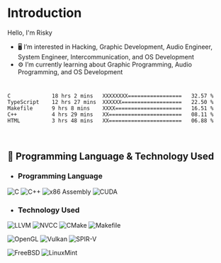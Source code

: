 # Introduction
Hello, I'm Risky

- 🖥️ I’m interested in Hacking, Graphic Development, Audio Engineer, System Engineer, Intercommunication, and OS Development
- ⚙️ I’m currently learning about Graphic Programming, Audio Programming, and OS Development

#
<!--START_SECTION:waka-->

```assembly
C             18 hrs 2 mins   XXXXXXXX=================   32.57 %
TypeScript    12 hrs 27 mins  XXXXXX===================   22.50 %
Makefile      9 hrs 8 mins    XXXX=====================   16.51 %
C++           4 hrs 29 mins   XX=======================   08.11 %
HTML          3 hrs 48 mins   XX=======================   06.88 %
```

<!--END_SECTION:waka-->
 
<br>

 ## 📜 Programming Language & Technology Used

- ### Programming Language
![C](https://img.shields.io/badge/C-2e3a96?style=for-the-badge&logo=c&logoColor=white)
![C++](https://img.shields.io/badge/C++-0a85cf?style=for-the-badge&logo=c%2B%2B&logoColor=white)
![x86 Assembly](https://img.shields.io/badge/x86_Assembly-black?style=for-the-badge&logo=x86-64&logoColor=green)
![CUDA](https://img.shields.io/badge/CUDA-76B900?style=for-the-badge&logo=nvidia&logoColor=white)

- ### Technology Used
![LLVM](https://img.shields.io/badge/LLVM-262D3A?style=for-the-badge&logo=llvm&logoColor=white)
![NVCC](https://img.shields.io/badge/NVCC-6eeb34?style=for-the-badge&logo=nvidia&logoColor=white)
![CMake](https://img.shields.io/badge/CMake-064F8C?style=for-the-badge&logo=cmake&logoColor=white)
![Makefile](https://img.shields.io/badge/Makefile-555555?style=for-the-badge&logo=gnu-make&logoColor=white)

![OpenGL](https://img.shields.io/badge/opengl-52829f?style=for-the-badge&logo=opengl&logoColor=white)
![Vulkan](https://img.shields.io/badge/vulkan-a7152b?style=for-the-badge&logo=vulkan&logoColor=white)
![SPIR-V](https://img.shields.io/badge/SPIR--V-0049a4?style=for-the-badge&logo=xorg&logoColor=white)

![FreeBSD](https://img.shields.io/badge/FreeBSD-%234D4D4D?style=for-the-badge&logo=freebsd&logoColor=red&color=white)
![LinuxMint](https://img.shields.io/badge/LinuxMint-%66af3d?style=for-the-badge&logo=linux&logoColor=black&color=66af3d)


<!---
rhysqi1/rhysqi1 is a ✨ special ✨ repository because its `README.md` (this file) appears on your GitHub profile.
You can click the Preview link to take a look at your changes.
--->
